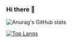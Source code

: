 ### Hi there 👋

<!--
**Blunf/Blunf** is a ✨ _special_ ✨ repository because its `README.md` (this file) appears on your GitHub profile.

Here are some ideas to get you started:

- 🔭 I’m currently working on ...
- 🌱 I’m currently learning ...
- 👯 I’m looking to collaborate on ...
- 🤔 I’m looking for help with ...
- 💬 Ask me about ...
- 📫 How to reach me: ...
- 😄 Pronouns: ...
- ⚡ Fun fact: ...
-->
![Anurag's GitHub stats](https://github-readme-stats.vercel.app/api?username=Blunf&show_icons=true&theme=apprentice)

[![Top Langs](https://github-readme-stats.vercel.app/api/top-langs/?username=Blunf&layout=compact&langs_count=4)](https://github.com/anuraghazra/github-readme-stats)
